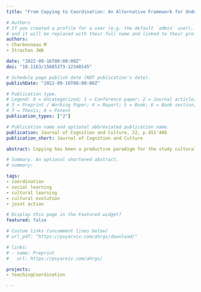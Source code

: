 ```yaml
---
title: "From Copying to Coordination: An Alternative Framework for Understanding Cultural Learning Mechanisms"

# Authors
# If you created a profile for a user (e.g. the default `admin` user), write the username (folder name) here 
# and it will be replaced with their full name and linked to their profile.
authors:
- Charbonneau M
- Strachan JWA

date: "2022-09-16T00:00:00Z"
doi: "10.1163/15685373-12340145"

# Schedule page publish date (NOT publication's date).
publishDate: "2022-09-16T00:00:00Z"

# Publication type.
# Legend: 0 = Uncategorized; 1 = Conference paper; 2 = Journal article;
# 3 = Preprint / Working Paper; 4 = Report; 5 = Book; 6 = Book section;
# 7 = Thesis; 8 = Patent
publication_types: ["2"]

# Publication name and optional abbreviated publication name.
publication: Journal of Cognition and Culture, 22, p.451'466
publication_short: Journal of Cognition and Culture

abstract: Copying has been a productive paradigm for the study cultural learning. Copying is about information transmission, the success of which is measured by the similarity of knowledge between models and learners. In this paper, we identify some short-comings in the use of copying mechanisms (e.g., imitation, emulation) as explanations of cultural learning, emphasizing their focus on the flow of information (from expert to novice) instead of on the specific interactions involved during episodes of learning. We argue that the micro-interactions between models and learners and how they coordinate with one another better explain how knowledge is passed on between individuals. We propose to understand cultural learning as a form of interpersonal coordination, i.e., as the result of dynamic interactions involving mutual behavioral alignment between two interacting agents. We sketch how a coordination framework provides a richer picture of cultural learning, with more explanatory power than the copying paradigm.

# Summary. An optional shortened abstract.
# summary: 

tags: 
- coordination
- social learning
- cultural learning
- cultural evolution 
- joint action

# Display this page in the Featured widget?
featured: false

# Custom links (uncomment lines below)
# url_pdf: "https://psyarxiv.com/ahrgs/download/"

# links:
# - name: Preprint
#   url: https://psyarxiv.com/ahrgs/

projects:
- teachingCoordination

---
```



